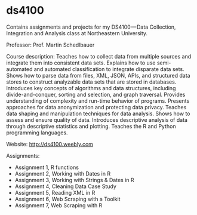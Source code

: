 # ds4100
Contains assignments and projects for my DS4100 — Data Collection, Integration and Analysis class at Northeastern University.

Professor: Prof. Martin Schedlbauer

Course description: Teaches how to collect data from multiple sources and integrate them into consistent data sets. Explains how to use semi-automated and automated classification to integrate disparate data sets. Shows how to parse data from files, XML, JSON, APIs, and structured data stores to construct analyzable data sets that are stored in databases. Introduces key concepts of algorithms and data structures, including divide-and-conquer, sorting and selection, and graph traversal. Provides understanding of complexity and run-time behavior of programs. Presents approaches for data anonymization and protecting data privacy. Teaches data shaping and manipulation techniques for data analysis. Shows how to assess and ensure quality of data. Introduces descriptive analysis of data through descriptive statistics and plotting. Teaches the R and Python programming languages.

Website: http://ds4100.weebly.com

Assignments:
- Assignment 1, R functions
- Assignment 2, Working with Dates in R
- Assignment 3, Working with Strings & Dates in R
- Assignment 4, Cleaning Data Case Study
- Assignment 5, Reading XML in R
- Assignment 6, Web Scraping with a Toolkit
- Assignment 7, Web Scraping with R
